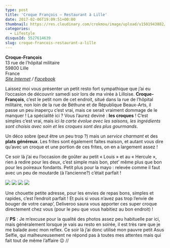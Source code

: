 ```yaml
---
type: post
title: 'Croque François – Restaurant à Lille'
date: 2017-02-06T19:09:51+00:00
thumbnail: https://res.cloudinary.com/crokmou/image/upload/v1501943882/croque-francois-restaurant-lille-france-crokmou-blog-cuisine-voyage-belgique-4.jpg
categories: 
  - Lifestyle
disqusId: 5527614639
slug: croque-francois-restaurant-a-lille
---
```


**Croque-François**  
13 rue de l’hôpital militaire  
59800 Lille  
France  
_[Site Internet](http://croquefrancois.com/) / [Facebook](https://www.facebook.com/CroqueFrancois/)_

Laissez moi vous présenter un petit resto fort sympathique que j’ai eu l’occasion de découvrir samedi soir lors de ma virée à Lilloise. **Croque-François**, c’est le petit nom de cet endroit, situé dans la rue de l’hôpital militaire, non loin de la rue de Béthune et de République Beaux-Arts, il passe un peu inaperçu c’est vrai, mais ce serait vraiment dommage de le manquer ! La spécialité ici ? Vous l’aurez deviné : **les croques** ! C’est simples c’est vrai, mais ici _la carte évolue avec les saisons, les ingrédients sont choisis avec soin et les croques sont des plus gourmands_.

Un déco sobre (peut être un peu trop ?) mais un _service charmant_ et des **plats généreux**. Les frites sont également faites maison, et autant vous dire qu’avec un croque et une portion de ces frites, on en a largement assez !

Ce soir là j’ai eu l’occasion de goûter au petit « Louis » et au « Hercule », rien à redire pour les deux, c’est simple mais bon, ptet’ même plus que bon pour les poireaux fondants. Petit plus pour la mayo : relevée comme il faut avec un peu de moutarde (à l’ancienne?) c’était parfait !

![](http://www.crokmou.com/wp-content/uploads/2017/02/croque-francois-restaurant-lille-france-crokmou-blog-cuisine-voyage-belgique.jpg) ![](http://www.crokmou.com/wp-content/uploads/2017/02/croque-francois-restaurant-lille-france-crokmou-blog-cuisine-voyage-belgique-1.jpg) ![](http://www.crokmou.com/wp-content/uploads/2017/02/croque-francois-restaurant-lille-france-crokmou-blog-cuisine-voyage-belgique-2.jpg) ![](http://www.crokmou.com/wp-content/uploads/2017/02/croque-francois-restaurant-lille-france-crokmou-blog-cuisine-voyage-belgique-3.jpg)

Une chouette petite adresse, pour les envies de repas bons, simples et rapides, c’est l’endroit parfait ! Et puis si vous n’avez pas trop l’envie de bouger de votre canap’, Deliveroo saura vous apporter ces super croque directement chez vous (pour le peu que vous habitiez au bon endroit) !

// **PS** : Je m’excuse pour la qualité des photos assez peu habituelle par ici, mais généralement lorsque je vais au resto en soirée, il est très rare que je me balade avec mon reflex. Ce soir là j’ai donc utilisé mon pauvre petit Asus Selfie, qui malheureusement ne répond pas à toutes mes attentes mais qui fait tout de même l’affaire 😉 //